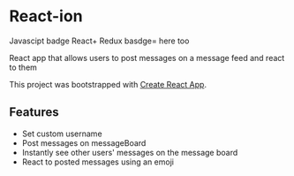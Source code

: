 # React-ion
Javascipt badge
React+ Redux basdge= here too

React app that allows users to post messages on a message feed and react to them

This project was bootstrapped with [Create React App](https://github.com/facebook/create-react-app).

## Features

- Set custom username
- Post messages on messageBoard
- Instantly see other users' messages on the message board
- React to posted messages using an emoji






